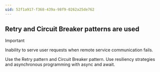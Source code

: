 ```yaml
---
uid: 52f1a917-f368-439a-98f9-0262a25de762
---
```

## Retry and Circuit Breaker patterns are used

> [!IMPORTANT]
> Inability to serve user requests when remote service communication fails.

Use the Retry pattern and Circuit Breaker pattern. Use resiliency strategies and asynchronous programming with async and await.